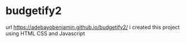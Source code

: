 # budgetify2
url https://adebayobenjamin.github.io/budgetify2/
i created this project using HTML CSS and Javascript
